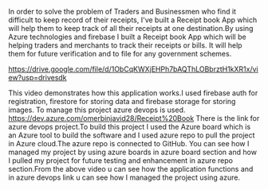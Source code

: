 In order to solve the problem of Traders and Businessmen who find it difficult to keep record of their receipts, I've built a Receipt book App which will help them to keep track of all their receipts at one destination.By using Azure technologies and firebase I built a Receipt book App which will be helping traders and merchants to track their receipts or bills. It will help them for future verification and to file for any government schemes.

https://drive.google.com/file/d/1ObCqKWXjEHPh7bAQThLOBbrztH1kXR1x/view?usp=drivesdk

This video demonstrates how this application works.I used firebase auth for registration, firestore for storing data and firebase storage for storing images. To manage this project azure devops is used. https://dev.azure.com/omerbinjavid28/Receipt%20Book There is the link for azure devops project.To build this project I used the Azure board which is an Azure tool to build the software and I used azure repo to pull the project in Azure cloud.The azure repo is connected to GitHub. You can see how I managed my project by using azure boards in azure board section and how I pulled my project for future testing and enhancement in azure repo section.From the above video u can see how the application functions and in azure devops link u can see  how I managed the project using azure. 
